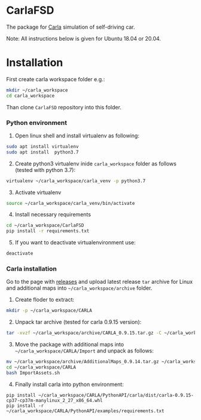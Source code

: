 # CarlaFSD

The package for [Carla](!http://carla.org/) simulation of self-driving car.

Note: All instructions below is given for Ubuntu 18.04 or 20.04.


# Installation
First create carla workspace folder e.g.:
```bash
mkdir ~/carla_workspace
cd carla_workspace
```
Than clone `CarlaFSD` repository into this folder.

### Python environment

1. Open linux shell and install virtualenv as following:
```bash
sudo apt install virtualenv
sudo apt install  python3.7
```

2. Create python3 virtualenv inide `carla_workspace` folder as follows (tested with python 3.7):
```bash
virtualenv ~/carla_workspace/carla_venv -p python3.7
```
3. Activate virtualenv
```bash
source ~/carla_workspace/carla_venv/bin/activate
```
4. Install necessary requirements
```bash
cd ~/carla_workspace/CarlaFSD
pip install -r requirements.txt
```

5. If you want to deactivate virtualenvironment use:
```bash
deactivate
```

### Carla installation

Go to the page with [releases](https://github.com/carla-simulator/carla/releases/) and upload latest release `tar` archive for Linux and additional maps into `~/carla_workspace/archive` folder.
1. Create floder to extract:
```bash
mkdir -p ~/carla_workspace/CARLA
```
2. Unpack tar archive (tested for carla 0.9.15 version):
```bash
tar -xvzf ~/carla_workspace/archive/CARLA_0.9.15.tar.gz -C ~/carla_workspace/CARLA
``` 
3. Move the package with additional maps into `~/carla_workspace/CARLA/Import` and unpack as follows:
```bash
mv ~/carla_workspace/archive/AdditionalMaps_0.9.14.tar.gz ~/carla_workspace/CARLA/Import/
cd ~/carla_workspace/CARLA
bash ImportAssets.sh
```
4. Finally install carla into python environment:
```
pip install ~/carla_workspace/CARLA/PythonAPI/carla/dist/carla-0.9.15-cp37-cp37m-manylinux_2_27_x86_64.whl
pip install -r  ~/carla_workspace/CARLA/PythonAPI/examples/requirements.txt
```